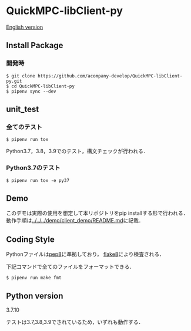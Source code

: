 # QuickMPC-libClient-py

[English version](/README.md)

## Install Package
### 開発時
```console
$ git clone https://github.com/acompany-develop/QuickMPC-libClient-py.git
$ cd QuickMPC-libClient-py
$ pipenv sync --dev
```

## unit_test

### 全てのテスト
```console
$ pipenv run tox
```
Python3.7，3.8，3.9でのテスト，構文チェックが行われる．

### Python3.7のテスト
```console
$ pipenv run tox -e py37
```

## Demo
このデモは実際の使用を想定して本リポジトリをpip installする形で行われる．動作手順は[../../../demo/client_demo/README.md](../../../demo/client_demo/README-ja.md)に記載．

## Coding Style
Pythonファイルは[pep8](https://peps.python.org/pep-0008/)に準拠しており，
[flake8](https://github.com/PyCQA/flake8)により検査される．

下記コマンドで全てのファイルをフォーマットできる．
```console
$ pipenv run make fmt
```

## Python version
3.7.10

テストは3.7,3.8,3.9でされているため，いずれも動作する．
